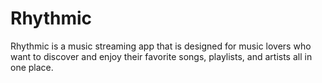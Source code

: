 # Rhythmic
Rhythmic is a music streaming app that is designed for music lovers who want to discover and enjoy their favorite songs, playlists, and artists all in one place.
